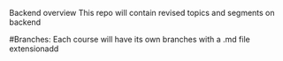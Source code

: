 Backend overview This repo will contain revised topics and segments on backend

#Branches: Each course will have its own branches with a .md file extensionadd